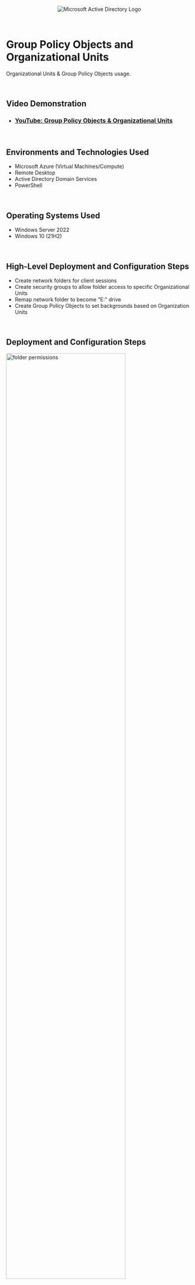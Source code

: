 <p align="center">
<img src="https://i.imgur.com/pU5A58S.png" alt="Microsoft Active Directory Logo"/>
</p>
<p> &emsp; </p>


<h1>Group Policy Objects and Organizational Units</h1>
Organizational Units & Group Policy Objects usage.<br />
<p> &emsp; </p>



<h2>Video Demonstration</h2>

- ### [YouTube: Group Policy Objects & Organizational Units](https://youtu.be/WD1___7Z-ac)
<p> &emsp; </p>


<h2>Environments and Technologies Used</h2>

- Microsoft Azure (Virtual Machines/Compute)
- Remote Desktop
- Active Directory Domain Services
- PowerShell
<p> &emsp; </p>


<h2>Operating Systems Used </h2>

- Windows Server 2022
- Windows 10 (21H2)
<p> &emsp; </p>


<h2>High-Level Deployment and Configuration Steps</h2>

- Create network folders for client sessions
- Create security groups to allow folder access to specific Organizational Units
- Remap network folder to become "E:" drive
- Create Group Policy Objects to set backgrounds based on Organization Units
<p> &emsp; </p>


<h2>Deployment and Configuration Steps</h2>

<p>
<img src="https://i.imgur.com/0j3QGct.jpeg" height="80%" width="80%" alt="folder permissions"/>
</p>
<p>
- Create 2 new folders inside the C: drive on the Domain Controller, "admins" and "teams".<p></p>
- Share both folders on the network.<p></p>

>right click -> properties -> sharing -> share -> share
</p>
<br />
<p> &emsp; </p>
<p> &emsp; </p>



<p>
<img src="https://i.imgur.com/NIWAtvC.jpeg" height="80%" width="80%" alt="sec groups"/>
</p>
<p>
- Create security groups for the ADMINS and TEAM Organizational Units.<p></p>

>right-click the appropriate OU -> new -> group -> "admin_sec" & repeat for "team_sec"
<p> &emsp; </p>
- Add the members of the team OU to the team_sec group, and repeat for the admin_sec group.<p></p>
- Go back to the C: drive and set the new sec groups to their respective folders.<p></p>

>right-click -> security -> edit -> add -> (sec group) & set allow Full control.<p>

and again in the sharing tab<p>

>advanced sharing -> permissions -> add -> (sec group)<p></p>
<p> &emsp; </p>
- Restart the client for access to the new folders ("pgupdate /force" may work but I had no luck with it here).
</p>
<br />
<p> &emsp; </p>
<p> &emsp; </p>



<p>
<img src="https://i.imgur.com/Q5NHIZw.jpeg" height="80%" width="80%" alt="drive remap"/>
</p>
<p>
- Create a new Group Policy Object for the ADMINS and TEAM Organizational Units.<p></p>

>start -> group policy management -> expand domain -> right-click OU -> "create GPO & link here"<p></p>
<p> &emsp; </p>
- Edit the new GPOs to remap the network folder to be drive E: on clients.<p></p>

>right-click GPO -> edit -> user config -> preferences -> drive maps -> new -> mapped drive -> action: create -> location: \\dc\admins -> use first available: E -> show this drive -> common tab -> highlight item-level targeting -> new item (OU)<p></p>
<p> &emsp; </p>
- Run "gpupdate /force" and a new E: drive is visible on client with the contents from the folders on the Domain Controller.
</p>
<br />
<p> &emsp; </p>
<p> &emsp; </p>

<p>
<img src="https://i.imgur.com/Wb8vafY.jpeg" height="80%" width="80%" alt="wallpapers"/>
</p>
<p>
- Find different desktop wallpapers for the TEAM and ADMINS Organizational Units & place them in their respective folders.<p></p>
- For simplicity save them as admin_wp.jpg and client_wp.jpg<p></p>
- Return to Group Policy Management and set wallpapers for OUs.<p></p>

>right-click GPO -> edit -> user config -> admin templates -> desktop -> desktop -> desktop wallpaper -> enable -> wallpaper name: \\dc\admin_wp.jpg<p></p>
<p> &emsp; </p>
- Repeate for TEAM GPO and restart the machines.<p></p>
- The machines will now show a background based on the OU of the user.
</p>
<br />
